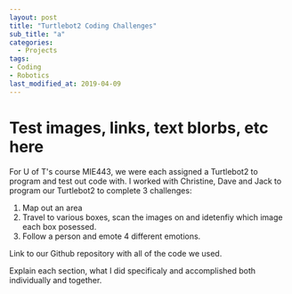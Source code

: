 ```yaml
---
layout: post
title: "Turtlebot2 Coding Challenges"
sub_title: "a"
categories:
  - Projects
tags:
- Coding
- Robotics
last_modified_at: 2019-04-09 
---
```


# Test images, links, text blorbs, etc here
For U of T's course MIE443, we were each assigned a Turtlebot2 to program and test out code with.
I worked with Christine, Dave and Jack to program our Turtlebot2 to complete 3 challenges:
1. Map out an area
2. Travel to various boxes, scan the images on and idetenfiy which image each box posessed.
3. Follow a person and emote 4 different emotions.

Link to our Github repository with all of the code we used.

Explain each section, what I did specificaly and accomplished both individually and together.
